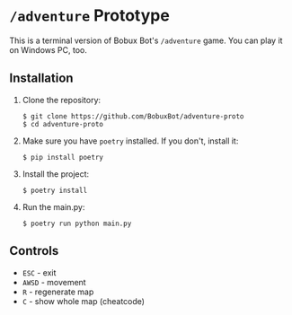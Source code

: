 # `/adventure` Prototype
This is a terminal version of Bobux Bot's `/adventure` game. You can play it on Windows PC, too.

## Installation
1. Clone the repository:
    ```shell
    $ git clone https://github.com/BobuxBot/adventure-proto
    $ cd adventure-proto
    ```
2. Make sure you have `poetry` installed. If you don't, install it:
    ```shell
    $ pip install poetry
    ```
3. Install the project:
    ```shell
    $ poetry install
    ```
4. Run the main.py:
    ```shell
    $ poetry run python main.py
    ```

## Controls
- `ESC` - exit
- `AWSD` - movement
- `R` - regenerate map
- `C` - show whole map (cheatcode)
